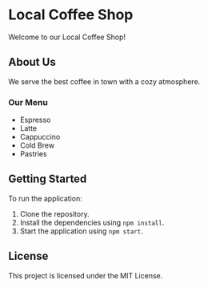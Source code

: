 # Local Coffee Shop

Welcome to our Local Coffee Shop!

## About Us
We serve the best coffee in town with a cozy atmosphere.

### Our Menu
- Espresso
- Latte
- Cappuccino
- Cold Brew
- Pastries

## Getting Started
To run the application:
1. Clone the repository.
2. Install the dependencies using `npm install`.
3. Start the application using `npm start`.

## License
This project is licensed under the MIT License.